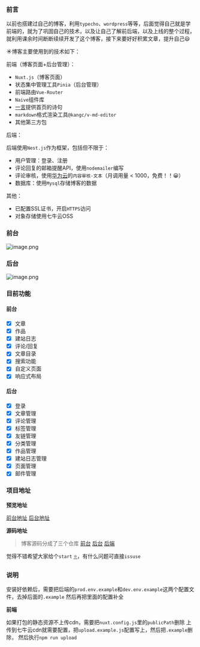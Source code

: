
### 前言

以前也搭建过自己的博客，利用`typecho`、`wordpress`等等，后面觉得自己就是学前端的，就为了巩固自己的技术，以及让自己了解前后端，以及上线的整个过程，就利用课余时间断断续续开发了这个博客，接下来要好好积累文章，提升自己😃


☀️博客主要使用到的技术如下：

前端（博客页面+后台管理）：

- `Nuxt.js`（博客页面）
- 状态集中管理工具`Pinia`（后台管理）
- 前端路由`Vue-Router`
- `Naive`组件库
- [一言](https://hitokoto.cn/)提供首页的诗句
- `markdown`格式渲染工具`@kangc/v-md-editor`
- 其他第三方包

后端：


后端使用`Nest.js`作为框架，包括但不限于：


- 用户管理：登录、注册
- 评论回复的邮箱提醒API，使用`nodemailer`编写
- 评论审核，使用[华为云](https://www.huaweicloud.com/product/textmoderation.html)的`内容审核-文本`（月调用量 < 1000，免费！！😀）
- 数据库：使用`Mysql`存储博客的数据

其他：

- 已配置SSL证书，开启`HTTPS`访问
- 对象存储使用七牛云OSS


### 前台

![image.png](https://p1-juejin.byteimg.com/tos-cn-i-k3u1fbpfcp/9b9e1400628948558c180dac79d34c89~tplv-k3u1fbpfcp-watermark.image?)


### 后台

![image.png](https://p9-juejin.byteimg.com/tos-cn-i-k3u1fbpfcp/3d24ddff6d094b58b95c46f901a4d5fb~tplv-k3u1fbpfcp-watermark.image?)


### 目前功能

#### 前台
- [x] 文章
- [x] 作品
- [x] 建站日志
- [x] 评论/回复
- [x] 文章目录
- [x] 搜索功能
- [x] 自定义页面
- [x] 响应式布局

#### 后台

- [x] 登录
- [x] 文章管理
- [x] 评论管理
- [x] 标签管理
- [x] 友链管理
- [x] 分类管理
- [x] 作品管理
- [x] 建站日志管理
- [x] 页面管理
- [x] 邮件管理

### 项目地址
**预览地址**

[前台地址](https://blog.lsyboy.cn)  [后台地址](https://admin.lsyboy.cn)

**源码地址**
> 博客源码分成了三个仓库
[前台](https://github.com/da34/YuJie-Code-client)  [后台](https://github.com/da34/YuJieCode-admin)
[后端](https://github.com/da34/YuJie-Service)

觉得不错希望大家给个`start` [⭐](https://emojipedia.org/star/)，有什么问题可直接`issuse`


### 说明
安装好依赖后，需要把后端的`prod.env.example`和`dev.env.example`这两个配置文件，去掉后面的`.example`
然后再把里面的配置补全

**前端**

如果打包的静态资源不上传cdn，需要把`nuxt.config.js`里的`publicPath`删除
上传到七牛云cdn就需要配置，把`upload.example.js`配置写上，然后把`.example`删除，
然后执行`npm run upload`